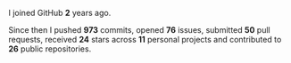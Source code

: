 I joined GitHub **2** years ago.

Since then I pushed **973** commits, opened **76** issues, submitted **50** pull requests, received **24** stars across **11** personal projects and contributed to **26** public repositories.
